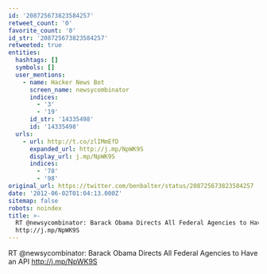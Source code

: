 ```yaml
---
id: '208725673823584257'
retweet_count: '0'
favorite_count: '0'
id_str: '208725673823584257'
retweeted: true
entities:
  hashtags: []
  symbols: []
  user_mentions:
    - name: Hacker News Bot
      screen_name: newsycombinator
      indices:
        - '3'
        - '19'
      id_str: '14335498'
      id: '14335498'
  urls:
    - url: http://t.co/zlIMmEfD
      expanded_url: http://j.mp/NpWK9S
      display_url: j.mp/NpWK9S
      indices:
        - '78'
        - '98'
original_url: https://twitter.com/benbalter/status/208725673823584257
date: '2012-06-02T01:04:13.000Z'
sitemap: false
robots: noindex
title: >-
  RT @newsycombinator: Barack Obama Directs All Federal Agencies to Have an API
  http://j.mp/NpWK9S
---
```


RT @newsycombinator: Barack Obama Directs All Federal Agencies to Have an API http://j.mp/NpWK9S